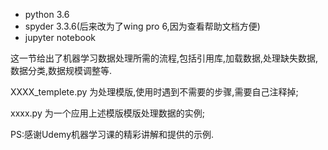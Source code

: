 - python 3.6
- spyder 3.3.6(后来改为了wing pro 6,因为查看帮助文档方便)
- jupyter notebook 


这一节给出了机器学习数据处理所需的流程,包括引用库,加载数据,处理缺失数据,数据分类,数据规模调整等.

XXXX_templete.py 为处理模版,使用时遇到不需要的步骤,需要自己注释掉;

xxxx.py 为一个应用上述模版模版处理数据的实例;

PS:感谢Udemy机器学习课的精彩讲解和提供的示例.
